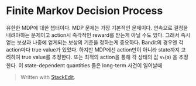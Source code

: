 # Finite Markov Decision Process

유한한 MDP에 대한 챕터이다. 
MDP 문제는 가장 기본적인 문제이다. 
연속으로 결정을 내려야하는 문제이고 action시 즉각적인 reward를 받는게 아닐 수도 있다. 
그래서 즉시 얻는 보상과 나중에 얻게되는 보상의 기준을 정하는게 중요하다. Bandit의 경우엔 각 action마다 true value가 있었다. 하지만 MDP에선 action만이 아니라 state까지 고려하여 true value를 추정한다. 또는 최적의 action을 통해 각 상태의 값 v<sub>*</sub>(s) 을 추정한다. 
이 state-dependent quantities 들은 long-term 사건이 일어날때 

> Written with [StackEdit](https://stackedit.io/).
<!--stackedit_data:
eyJoaXN0b3J5IjpbLTE3NzA0NDM3OSwtMTI4MTQwMTk3MCw2OD
Y0MjAzMjAsNzYwMTY0MzczLC0yMTc1ODAzMTddfQ==
-->